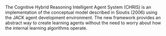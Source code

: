 The Cognitive Hybrid Reasoning Intelligent Agent System (CHRIS) is an implementation of the conceptual model described in Sioutis (2006) using the JACK agent development environment. The new framework provides an abstract way to create learning agents without the need to worry about how the internal learning algorithms operate.